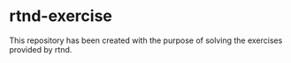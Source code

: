 # rtnd-exercise
This repository has been created with the purpose of solving the exercises provided by rtnd.
